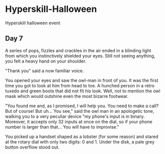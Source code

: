 # Hyperskill-Halloween
Hyperskill halloween event
## Day 7
A series of pops, fizzles and crackles in the air ended in a blinding light from which you instinctively shielded your eyes. Still not seeing anything, you felt a heavy hand on your shoulder.

"Thank you" said a now familiar voice.

You opened your eyes and saw the owl-man in front of you. It was the first time you got to look at him from head to toe. A hunched person in a retro tuxedo and green boots that did not fit his look. Well, not to mention the owl mask which would outshine even the most bizarre footwear.

"You found me and, as I promised, I will help you. You need to make a call? But of course! But uh... You see," said the owl man in an apologetic tone, walking you to a very peculiar device "my phone's input is in binary. Moreover, it accepts only 32 inputs at once on the dial, so if your phone number is larger than that... You will have to improvise."

You picked up a handset shaped as a lobster (for some reason) and stared at the rotary dial with only two digits: 0 and 1. Under the disk, a pale grey button overflow stood out.